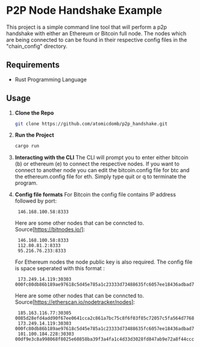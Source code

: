 # P2P Node Handshake Example

This project is a simple command line tool that will perform a p2p handshake with either an Ethereum or Bitcoin full node. The nodes which are being connected to can be found in their respective config files in the "chain_config" directory.

## Requirements
- Rust Programming Language

## Usage

1. **Clone the Repo**
   ```bash
   git clone https://github.com/atomicdomb/p2p_handshake.git
   ```

2. **Run the Project**
   ```bash
   cargo run
   ```

3. **Interacting with the CLI**
	The CLI will prompt you to enter either bitcoin (b) or ethereum (e) to connect the respective nodes.
	If you want to connect to another node you can edit the bitcoin.config file for btc and the ethereum.config file for eth.
	Simply type quit or q to terminate the program.
	
4. **Config file formats**
	For Bitcoin the config file contains IP address followed by port:
	
		146.168.100.58:8333

	Here are some other nodes that can be conncted to. Source[https://bitnodes.io/]:

		146.168.100.58:8333
		112.80.81.2:8333
		95.216.76.233:8333

	For Ethereum nodes the node public key is also required. The config file is space seperated with this format <NodeIP> <NodePubKey>:
	
		173.249.14.119:30303 000fc80db86b189ae97618c5d45e785a1c23333d73488635fc6057ee18436adbad789bb7f032eb675e50bf6b9dffb6e3aa22688d70bc84aa422bb26062feb4e1a5

	Here are some other nodes that can be conncted to. Source[https://etherscan.io/nodetracker/nodes]:

		185.163.116.77:30305 0085d28efd4add90f67ee0641cca2c861a7bc75c8f6f03f85c72057c5fa564d7768ca54338d428ff2f4f57f77be7c0c657be9e560c7fca40e4c99dd6612b64150f
		173.249.14.119:30303 000fc80db86b189ae97618c5d45e785a1c23333d73488635fc6057ee18436adbad789bb7f032eb675e50bf6b9dffb6e3aa22688d70bc84aa422bb26062feb4e1a5
		101.100.184.228:30303 00df9e3c8a998068f8025e60858ba39f3a4fa1c4d33d3028fd847ab9e72a8f44ccc988af35c1ec23fbf1b72279531a2eb0aeee1bb2a3765e5d86cba87ebbc4cc30